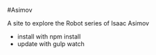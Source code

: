 #Asimov

A site to explore the Robot series of Isaac Asimov

- install with npm install
- update with gulp watch

